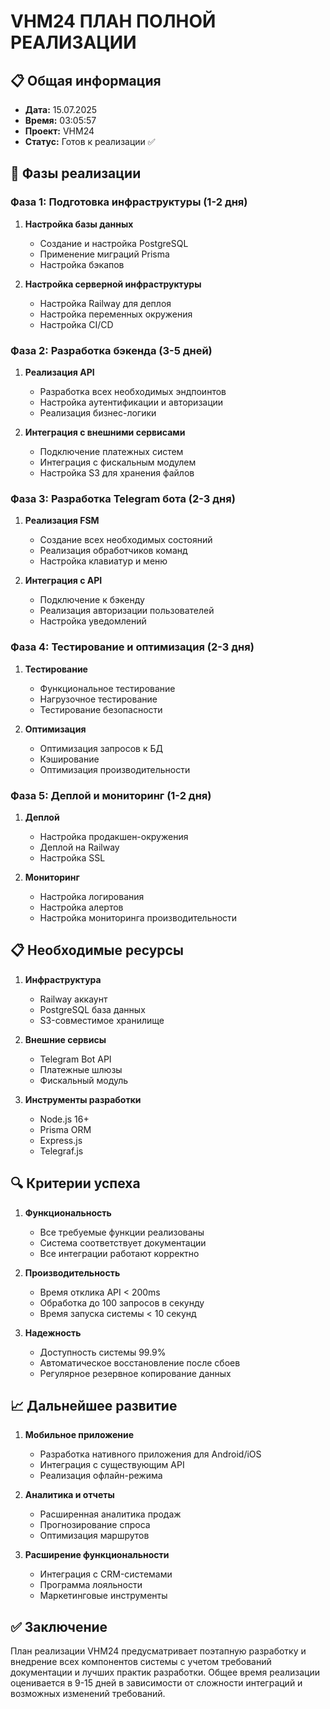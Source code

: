 # VHM24 ПЛАН ПОЛНОЙ РЕАЛИЗАЦИИ

## 📋 Общая информация

- **Дата:** 15.07.2025
- **Время:** 03:05:57
- **Проект:** VHM24
- **Статус:** Готов к реализации ✅

## 🚀 Фазы реализации

### Фаза 1: Подготовка инфраструктуры (1-2 дня)

1. **Настройка базы данных**
   - Создание и настройка PostgreSQL
   - Применение миграций Prisma
   - Настройка бэкапов

2. **Настройка серверной инфраструктуры**
   - Настройка Railway для деплоя
   - Настройка переменных окружения
   - Настройка CI/CD

### Фаза 2: Разработка бэкенда (3-5 дней)

1. **Реализация API**
   - Разработка всех необходимых эндпоинтов
   - Настройка аутентификации и авторизации
   - Реализация бизнес-логики

2. **Интеграция с внешними сервисами**
   - Подключение платежных систем
   - Интеграция с фискальным модулем
   - Настройка S3 для хранения файлов

### Фаза 3: Разработка Telegram бота (2-3 дня)

1. **Реализация FSM**
   - Создание всех необходимых состояний
   - Реализация обработчиков команд
   - Настройка клавиатур и меню

2. **Интеграция с API**
   - Подключение к бэкенду
   - Реализация авторизации пользователей
   - Настройка уведомлений

### Фаза 4: Тестирование и оптимизация (2-3 дня)

1. **Тестирование**
   - Функциональное тестирование
   - Нагрузочное тестирование
   - Тестирование безопасности

2. **Оптимизация**
   - Оптимизация запросов к БД
   - Кэширование
   - Оптимизация производительности

### Фаза 5: Деплой и мониторинг (1-2 дня)

1. **Деплой**
   - Настройка продакшен-окружения
   - Деплой на Railway
   - Настройка SSL

2. **Мониторинг**
   - Настройка логирования
   - Настройка алертов
   - Настройка мониторинга производительности

## 📋 Необходимые ресурсы

1. **Инфраструктура**
   - Railway аккаунт
   - PostgreSQL база данных
   - S3-совместимое хранилище

2. **Внешние сервисы**
   - Telegram Bot API
   - Платежные шлюзы
   - Фискальный модуль

3. **Инструменты разработки**
   - Node.js 16+
   - Prisma ORM
   - Express.js
   - Telegraf.js

## 🔍 Критерии успеха

1. **Функциональность**
   - Все требуемые функции реализованы
   - Система соответствует документации
   - Все интеграции работают корректно

2. **Производительность**
   - Время отклика API < 200ms
   - Обработка до 100 запросов в секунду
   - Время запуска системы < 10 секунд

3. **Надежность**
   - Доступность системы 99.9%
   - Автоматическое восстановление после сбоев
   - Регулярное резервное копирование данных

## 📈 Дальнейшее развитие

1. **Мобильное приложение**
   - Разработка нативного приложения для Android/iOS
   - Интеграция с существующим API
   - Реализация офлайн-режима

2. **Аналитика и отчеты**
   - Расширенная аналитика продаж
   - Прогнозирование спроса
   - Оптимизация маршрутов

3. **Расширение функциональности**
   - Интеграция с CRM-системами
   - Программа лояльности
   - Маркетинговые инструменты

## ✅ Заключение

План реализации VHM24 предусматривает поэтапную разработку и внедрение всех компонентов системы с учетом требований документации и лучших практик разработки. Общее время реализации оценивается в 9-15 дней в зависимости от сложности интеграций и возможных изменений требований.
